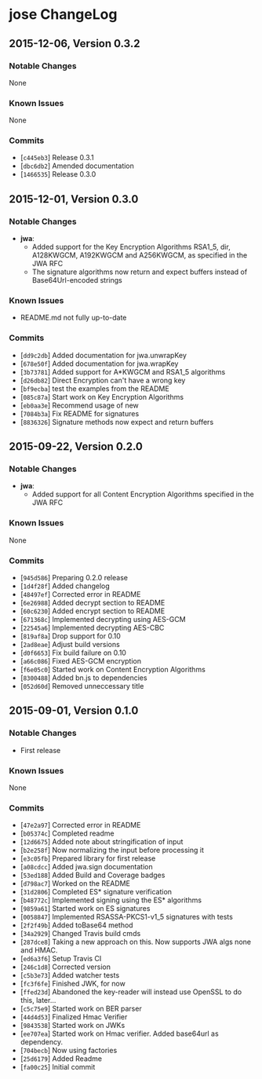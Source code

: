 # jose ChangeLog

## 2015-12-06, Version 0.3.2

### Notable Changes

None

### Known Issues

None

### Commits

* [`c445eb3`] Release 0.3.1
* [`dbc6db2`] Amended documentation
* [`1466535`] Release 0.3.0

## 2015-12-01, Version 0.3.0

### Notable Changes

* **jwa**:
  - Added support for the Key Encryption Algorithms RSA1_5, dir, A128KWGCM, 
      A192KWGCM and A256KWGCM, as specified in the JWA RFC
  - The signature algorithms now return and expect buffers instead of 
      Base64Url-encoded strings

### Known Issues

* README.md not fully up-to-date

### Commits

* [`dd9c2db`] Added documentation for jwa.unwrapKey
* [`678e50f`] Added documentation for jwa.wrapKey
* [`3b73781`] Added support for A*KWGCM and RSA1_5 algorithms
* [`d26db82`] Direct Encryption can't have a wrong key
* [`bf9ecba`] test the examples from the README
* [`085c87a`] Start work on Key Encryption Algorithms
* [`eb0aa3e`] Recommend usage of new
* [`7084b3a`] Fix README for signatures
* [`8836326`] Signature methods now expect and return buffers

## 2015-09-22, Version 0.2.0

### Notable Changes

* **jwa**:
  - Added support for all Content Encryption Algorithms specified in the JWA RFC

### Known Issues

None

### Commits

* [`945d586`] Preparing 0.2.0 release
* [`1d4f28f`] Added changelog
* [`48497ef`] Corrected error in README
* [`6e26988`] Added decrypt section to README
* [`60c6230`] Added encrypt section to README
* [`671368c`] Implemented decrypting using AES-GCM
* [`22545a6`] Implemented decrypting AES-CBC
* [`819af8a`] Drop support for 0.10
* [`2ad8eae`] Adjust build versions
* [`d0f6653`] Fix build failure on 0.10
* [`a66c086`] Fixed AES-GCM encryption
* [`f6e05c0`] Started work on Content Encryption Algorithms
* [`8300488`] Added bn.js to dependencies
* [`052d60d`] Removed unneccessary title

## 2015-09-01, Version 0.1.0

### Notable Changes

* First release


### Known Issues

None

### Commits

* [`47e2a97`] Corrected error in README
* [`b05374c`] Completed readme
* [`12d6675`] Added note about stringification of input
* [`b2e258f`] Now normalizing the input before processing it
* [`e3c05fb`] Prepared library for first release
* [`a08cdcc`] Added jwa.sign documentation
* [`53ed188`] Added Build and Coverage badges
* [`d798ac7`] Worked on the README
* [`31d2806`] Completed ES* signature verification
* [`b48772c`] Implemented signing using the ES* algorithms
* [`9859a61`] Started work on ES signatures
* [`0058847`] Implemented RSASSA-PKCS1-v1_5 signatures with tests
* [`2f2f49b`] Added toBase64 method
* [`34a2929`] Changed Travis build cmds
* [`287dce8`] Taking a new approach on this. Now supports JWA algs none and HMAC.
* [`ed6a3f6`] Setup Travis CI
* [`246c1d8`] Corrected version
* [`c5b3e73`] Added watcher tests
* [`fc3f6fe`] Finished JWK, for now
* [`ffed23d`] Abandoned the key-reader will instead use OpenSSL to do this, later...
* [`c5c75e9`] Started work on BER parser
* [`44d4d53`] Finalized Hmac Verifier
* [`9843538`] Started work on JWKs
* [`ee707ea`] Started work on Hmac verifier. Added base64url as dependency.
* [`704becb`] Now using factories
* [`25d6179`] Added Readme
* [`fa00c25`] Initial commit
